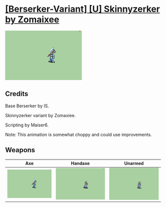 # [\[Berserker-Variant\] \[U\] Skinnyzerker by Zomaixee](./)

<img src="./3.%20Axe/Axe_000.png" alt="[Berserker-Variant] [U] Skinnyzerker by Zomaixee standing" />

## Credits

Base Berserker by IS.

Skinnyzerker variant by Zomaxiee.

Scripting by Maiser6.

Note: This animation is somewhat choppy and could use improvements.

## Weapons


|Axe |Handaxe |Unarmed |
|  :---: | :---: | :---: |
| <img alt="Axe animation" src="./3.%20Axe/Axe.gif" /> | <img alt="Handaxe animation" src="./4.%20Handaxe/Handaxe.gif" /> | <img alt="Unarmed animation" src="./8.%20Unarmed/Unarmed.gif" /> |
